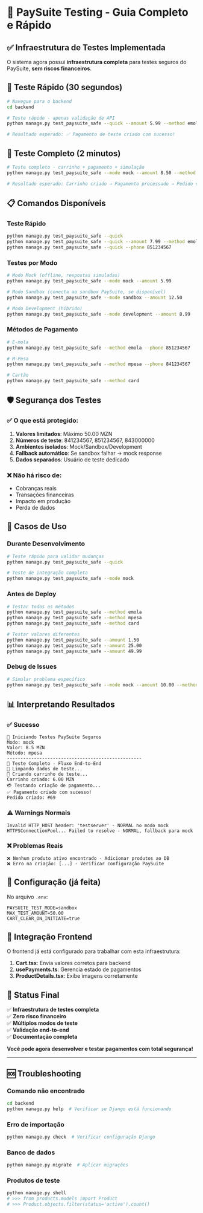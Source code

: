 # 🧪 PaySuite Testing - Guia Completo e Rápido

## ✅ Infraestrutura de Testes Implementada

O sistema agora possui **infraestrutura completa** para testes seguros do PaySuite, **sem riscos financeiros**.

## 🚀 Teste Rápido (30 segundos)

```bash
# Navegue para o backend
cd backend

# Teste rápido - apenas validação de API
python manage.py test_paysuite_safe --quick --amount 5.99 --method emola

# Resultado esperado: ✅ Pagamento de teste criado com sucesso!
```

## 🔬 Teste Completo (2 minutos)

```bash
# Teste completo - carrinho + pagamento + simulação
python manage.py test_paysuite_safe --mode mock --amount 8.50 --method mpesa

# Resultado esperado: Carrinho criado → Pagamento processado → Pedido criado
```

## 📋 Comandos Disponíveis

### Teste Rápido
```bash
python manage.py test_paysuite_safe --quick
python manage.py test_paysuite_safe --quick --amount 7.99 --method emola
python manage.py test_paysuite_safe --quick --phone 851234567
```

### Testes por Modo
```bash
# Modo Mock (offline, respostas simuladas)
python manage.py test_paysuite_safe --mode mock --amount 5.99

# Modo Sandbox (conecta ao sandbox PaySuite, se disponível)  
python manage.py test_paysuite_safe --mode sandbox --amount 12.50

# Modo Development (híbrido)
python manage.py test_paysuite_safe --mode development --amount 8.99
```

### Métodos de Pagamento
```bash
# E-mola
python manage.py test_paysuite_safe --method emola --phone 851234567

# M-Pesa
python manage.py test_paysuite_safe --method mpesa --phone 841234567

# Cartão
python manage.py test_paysuite_safe --method card
```

## 🛡️ Segurança dos Testes

### ✅ O que está protegido:

1. **Valores limitados**: Máximo 50.00 MZN
2. **Números de teste**: 841234567, 851234567, 843000000
3. **Ambientes isolados**: Mock/Sandbox/Development
4. **Fallback automático**: Se sandbox falhar → mock response
5. **Dados separados**: Usuário de teste dedicado

### ❌ Não há risco de:

- Cobranças reais
- Transações financeiras 
- Impacto em produção
- Perda de dados

## 🎯 Casos de Uso

### Durante Desenvolvimento
```bash
# Teste rápido para validar mudanças
python manage.py test_paysuite_safe --quick

# Teste de integração completa
python manage.py test_paysuite_safe --mode mock
```

### Antes de Deploy
```bash
# Testar todos os métodos
python manage.py test_paysuite_safe --method emola
python manage.py test_paysuite_safe --method mpesa
python manage.py test_paysuite_safe --method card

# Testar valores diferentes
python manage.py test_paysuite_safe --amount 1.50
python manage.py test_paysuite_safe --amount 25.00
python manage.py test_paysuite_safe --amount 49.99
```

### Debug de Issues
```bash
# Simular problema específico
python manage.py test_paysuite_safe --mode mock --amount 10.00 --method emola --phone 851234567
```

## 📊 Interpretando Resultados

### ✅ Sucesso
```
🚀 Iniciando Testes PaySuite Seguros
Modo: mock
Valor: 8.5 MZN
Método: mpesa
--------------------------------------------------
🔬 Teste Completo - Fluxo End-to-End
🧹 Limpando dados de teste...
🛒 Criando carrinho de teste...
Carrinho criado: 6.00 MZN
💳 Testando criação de pagamento...
✅ Pagamento criado com sucesso!
Pedido criado: #69
```

### ⚠️ Warnings Normais
```
Invalid HTTP_HOST header: 'testserver' - NORMAL no modo mock
HTTPSConnectionPool... Failed to resolve - NORMAL, fallback para mock
```

### ❌ Problemas Reais
```
❌ Nenhum produto ativo encontrado - Adicionar produtos ao DB
❌ Erro na criação: [...] - Verificar configuração PaySuite
```

## 🔧 Configuração (já feita)

No arquivo `.env`:
```env
PAYSUITE_TEST_MODE=sandbox
MAX_TEST_AMOUNT=50.00
CART_CLEAR_ON_INITIATE=true
```

## 📱 Integração Frontend

O frontend já está configurado para trabalhar com esta infraestrutura:

1. **Cart.tsx**: Envia valores corretos para backend
2. **usePayments.ts**: Gerencia estado de pagamentos
3. **ProductDetails.tsx**: Exibe imagens corretamente

## 🎉 Status Final

✅ **Infraestrutura de testes completa**  
✅ **Zero risco financeiro**  
✅ **Múltiplos modos de teste**  
✅ **Validação end-to-end**  
✅ **Documentação completa**  

**Você pode agora desenvolver e testar pagamentos com total segurança!**

---

## 🆘 Troubleshooting

### Comando não encontrado
```bash
cd backend
python manage.py help  # Verificar se Django está funcionando
```

### Erro de importação
```bash
python manage.py check  # Verificar configuração Django
```

### Banco de dados
```bash
python manage.py migrate  # Aplicar migrações
```

### Produtos de teste
```bash
python manage.py shell
# >>> from products.models import Product
# >>> Product.objects.filter(status='active').count()
```